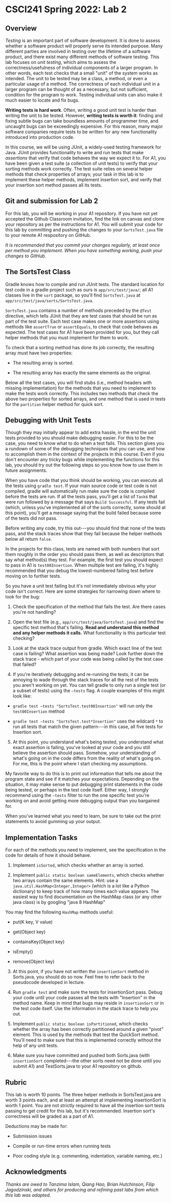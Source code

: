 # CSCI241 Spring 2022: Lab 2

## Overview

*Testing* is an important part of software development. It is done to assess whether a software product will properly serve its intended purpose. Many different parties are involved in testing over the lifetime of a software product, and there exist many different methods of software testing. This lab focuses on *unit testing*, which aims to assess the correctness/usefulness of individual components of a larger program. In other words, each test checks that a small "unit" of the system works as intended. The unit to be tested may be a class, a method, or even a particular usage of a method. The correctness of each individual unit in a larger program can be thought of as a necessary, but not sufficient, condition for the program to work. Testing individual units can also make it much easier to locate and fix bugs.

**Writing tests is hard work**. Often, writing a good unit test is harder than writing the unit to be tested. However, **writing tests is worth it**: finding and fixing subtle bugs can take boundless amounts of programmer time, and uncaught bugs can be exceedingly expensive. For this reason, many major software companies require tests to be written for any new functionality introduced into production code.

In this course, we will be using JUnit, a widely-used testing framework for Java. JUnit provides functionality to write and run tests that make *assertions* that verify that code behaves the way we expect it to. For A1, you have been given a test suite (a collection of unit tests) to verify that your sorting methods work correctly. The test suite relies on several helper methods that check properties of arrays; your task in this lab is to implement these helper methods, implement insertion sort, and verify that your insertion sort method passes all its tests.

## Git and submission for Lab 2

For this lab, you will be working in your A1 repository. If you have not yet accepted the Github Classroom invitation, find the link on canvas and clone your repository as per the instructions for A1. You will submit your code for this lab by committing and pushing the changes to your `SortsTest.java` file to your remote A1 respository on GitHub.

*It is recommended that you commit your changes regularly, at least once per method you implement. When you have something working, push your changes to GitHub.*

## The SortsTest Class

Gradle knows how to compile and run JUnit tests. The standard location for test code in a gradle project such as ours is `app/src/test/java/`; all A1 classes live in the `sort` package, so you'll find `SortsTest.java` at `app/src/test/java/sorts/SortsTest.java`.

`SortsTest.java` contains a number of methods preceded by the `@Test` directive, which tells JUnit that they are test cases that should be run as part of the test suite. Each test case makes one or more assertions using methods like `assertTrue` or `assertEquals`, to check that code behaves as expected. The test cases for A1 have been provided for you, but they call helper methods that you must implement for them to work.

To check that a sorting method has done its job correctly, the resulting array must have two properties:

- The resulting array is sorted.

- The resulting array has exactly the same elements as the original.

Below all the test cases, you will find stubs (i.e., method headers with missing implementation) for the methods that you need to implement to make the tests work correctly. This includes two methods that check the above two properties for sorted arrays, and one method that is used in tests for the `partition` helper method for quick sort.

## Debugging with Unit Tests

Though they may initially appear to add extra hassle, in the end the unit tests provided to you should make debugging easier. For this to be the case, you need to know what to do when a test fails. This section gives you a rundown of some of the debugging techniques that you can use, and how to accomplish them in the context of the projects in this course. Even if you don't encounter any tricky bugs while implementing the functions for this lab, you should try out the following steps so you know how to use them in future assignments.

When you have code that you think should be working, you can execute all the tests using `gradle test`. If your main source code or test code is not compiled, gradle will automatically run make sure the code is compiled before the tests are run. If all the tests pass, you'll get a list of `Task`s that were run followed by a message that says `Build Successful`. If any tests fail (which, unless you've implemented all of the sorts correctly, some should at this point), you'll get a message saying that the build failed because some of the tests did not pass.

Before writing any code, try this out---you should find that none of the tests pass, and the stack traces show that they fail because the helper methods below all return `false`.

In the projects for this class, tests are named with both numbers that sort them roughly in the order you should pass them, as well as descriptors that say what method(s) they test. For example, the first test you should expect to pass in A1 is `test00Insertion`. When multiple test are failing, it's highly recommended that you debug the lowest-numbered failing test before moving on to further tests.

So you have a unit test failing but it's not immediately obvious why your code isn't correct. Here are some strategies for narrowing down where to look for the bug:

1. Check the specification of the method that fails the test. Are there cases you're not handling?

2. Open the test file (e.g., `app/src/test/java/SortsTest.java`) and find the specific test method that's failing. **Read and understand this method and any helper methods it calls.** What functionality is this particular test checking?

3. Look at the stack trace output from gradle. Which exact line of the test case is failing? What assertion was being made? Look further down the stack trace - which part of your code was being called by the test case that failed?

4. If you're iteratively debugging and re-running the tests, it can be annoying to wade through the stack traces for all the rest of the tests you aren't working on yet. You can tell gradle to only run a single test (or a subset of tests) using the `–tests` flag. A couple examples of this might look like:

 - `gradle test –tests "SortsTest.test00Insertion"` will run only the `test00Insertion` method

 - `gradle test –tests "SortsTest.test*Insertion"` uses the wildcard `*` to run all tests that match the given pattern---in this case, all five tests for Insertion sort.

5. At this point, you understand what's being tested, you understand what exact assertion is failing, you've looked at your code and you still believe the assertion should pass. Somehow, your understanding of what's going on in the code differs from the reality of what's going on. For me, this is the point where I start checking my assumptions.

 My favorite way to do this is to print out information that tells me about the program state and see if it matches your expectations. Depending on the situation, it may make sense to put debugging print statements in the code being tested, or perhaps in the test code itself. Either way, I strongly recommend using the `–tests` filter to run the one specific test you're working on and avoid getting more debugging output than you bargained for.

 When you've learned what you need to learn, be sure to take out the print statements to avoid gumming up your output.

## Implementation Tasks

For each of the methods you need to implement, see the specification in the code for details of how it should behave.

1. Implement `isSorted`, which checks whether an array is sorted.

2. Implement `public static boolean sameElements`, which checks whether two arrays contain the same elements. Hint: use a `java.util.HashMap<Integer,Integer>` (which is a lot like a Python dictionary) to keep track of how many times each value appears. The easiest way to find documentation on the HashMap class (or any other java class) is by googling "java 8 HashMap"

 You may find the following `HashMap` methods useful:

 - put(K key, V value)

 - get(Object key)

 - containsKey(Object key)

 - isEmpty()

 - remove(Object key)

3. At this point, if you have not written the `insertionSort` method in Sorts.java, you should do so now. Feel free to refer back to the pseudocode developed in lecture.

4. Run `gradle test` and make sure the tests for insertionSort pass. Debug your code until your code passes all the tests with "Insertion" in the method name. Keep in mind that bugs may reside in `insertionSort` or in the test code itself. Use the information in the stack trace to help you out.

5. Implement `public static boolean isPartitioned`, which checks whether the array has been correctly partitioned around a given "pivot" element. This is used by the methods that test the QuickSort method. You'll need to make sure that this is implemented correctly without the help of any unit tests.

6. Make sure you have committed and pushed both Sorts.java (with `insertionSort` completed---the other sorts need not be done until you submit A1) and TestSorts.java to your A1 repository on github.

## Rubric

This lab is worth 10 points. The three helper methods in SortsTest.java are worth 3 points each, and at least an attempt at implementing insertionSort is worth 1 point. You are not strictly required to have all the insertion sort tests passing to get credit for this lab, but it's recommended. Insertion sort's correctness will be graded as a part of A1.

Deductions may be made for:

- Submission issues

- Compile or run-time errors when running tests

- Poor coding style (e.g. commenting, indentation, variable naming, etc.)

## Acknowledgments

*Thanks are owed to Tanzima Islam, Qiang Hao, Brian Hutchinson, Filip Jagodzinski, and others for producing and refining past labs from which this lab was adapted.*
